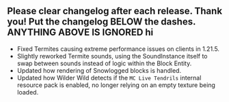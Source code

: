 Please clear changelog after each release.
Thank you!
Put the changelog BELOW the dashes. ANYTHING ABOVE IS IGNORED
hi
-----------------
- Fixed Termites causing extreme performance issues on clients in 1.21.5.
- Slightly reworked Termite sounds, using the SoundInstance itself to swap between sounds instead of logic within the Block Entity.
- Updated how rendering of Snowlogged blocks is handled.
- Updated how Wilder Wild detects if the `MC Live Tendrils` internal resource pack is enabled, no longer relying on an empty texture being loaded.
